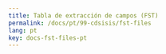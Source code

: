 ```yaml
---
title: Tabla de extracción de campos (FST)
permalink: /docs/pt/99-cdsisis/fst-files
lang: pt
key: docs-fst-files-pt
---
```


